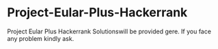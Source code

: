 # Project-Eular-Plus-Hackerrank
Project Eular Plus Hackerrank Solutionswill be provided gere. If you face any problem kindly ask. 
